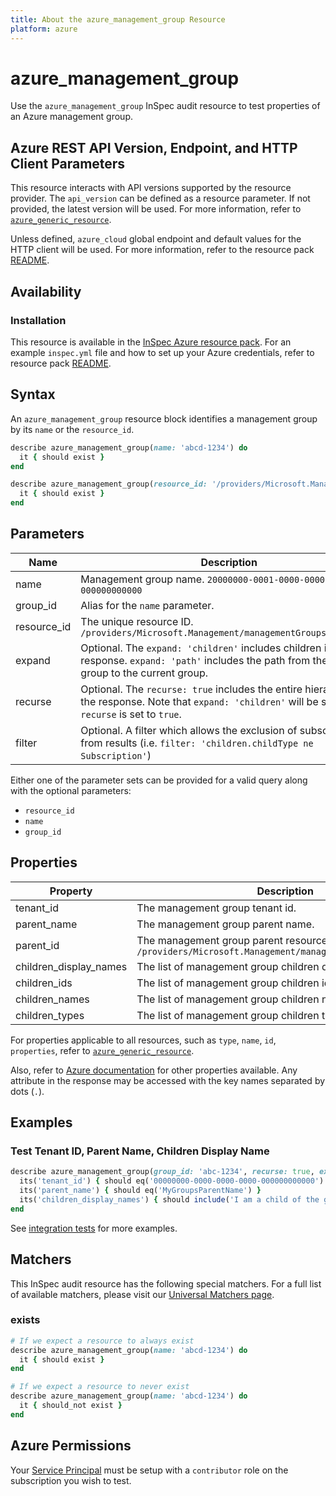 ```yaml
---
title: About the azure_management_group Resource
platform: azure
---
```


# azure_management_group

Use the `azure_management_group` InSpec audit resource to test properties of an Azure management group.

## Azure REST API Version, Endpoint, and HTTP Client Parameters

This resource interacts with API versions supported by the resource provider.
The `api_version` can be defined as a resource parameter.
If not provided, the latest version will be used.
For more information, refer to [`azure_generic_resource`](azure_generic_resource.md).

Unless defined, `azure_cloud` global endpoint and default values for the HTTP client will be used.
For more information, refer to the resource pack [README](../../README.md).

## Availability

### Installation

This resource is available in the [InSpec Azure resource pack](https://github.com/inspec/inspec-azure). 
For an example `inspec.yml` file and how to set up your Azure credentials, refer to resource pack [README](../../README.md#Service-Principal).

## Syntax

An `azure_management_group` resource block identifies a management group by its `name` or the `resource_id`.
```ruby
describe azure_management_group(name: 'abcd-1234') do
  it { should exist }
end
```
```ruby
describe azure_management_group(resource_id: '/providers/Microsoft.Management/managementGroups/{groupId}') do
  it { should exist }
end
```
## Parameters

| Name                           | Description                                                                       |
|--------------------------------|-----------------------------------------------------------------------------------|
| name         | Management group name. `20000000-0001-0000-0000-000000000000` |
| group_id     | Alias for the `name` parameter. |
| resource_id  | The unique resource ID. `/providers/Microsoft.Management/managementGroups/{groupId}` |
| expand       | Optional. The `expand: 'children'` includes children in the response. `expand: 'path'` includes the path from the root group to the current group. |
| recurse      | Optional. The `recurse: true` includes the entire hierarchy in the response. Note that `expand: 'children'` will be set if `recurse` is set to `true`. |
| filter       | Optional. A filter which allows the exclusion of subscriptions from results (i.e. `filter: 'children.childType ne Subscription'`) |

Either one of the parameter sets can be provided for a valid query along with the optional parameters:
- `resource_id`
- `name`
- `group_id` 

## Properties

| Property               | Description |
|------------------------|-------------|
| tenant_id              | The management group tenant id. |
| parent_name            | The management group parent name. |
| parent_id              | The management group parent resource id. `/providers/Microsoft.Management/managementGroups/{groupId}` |
| children_display_names | The list of management group children display names. |
| children_ids           | The list of management group children ids. |
| children_names         | The list of management group children names. |
| children_types         | The list of management group children types. |

For properties applicable to all resources, such as `type`, `name`, `id`, `properties`, refer to [`azure_generic_resource`](azure_generic_resource.md#properties).

Also, refer to [Azure documentation](https://docs.microsoft.com/en-us/rest/api/resources/managementgroups/get#managementgroup) for other properties available. 
Any attribute in the response may be accessed with the key names separated by dots (`.`).

## Examples

### Test Tenant ID, Parent Name, Children Display Name
```ruby
describe azure_management_group(group_id: 'abc-1234', recurse: true, expand: 'children') do
  its('tenant_id') { should eq('00000000-0000-0000-0000-000000000000') }
  its('parent_name') { should eq('MyGroupsParentName') }
  its('children_display_names') { should include('I am a child of the group!') }
end
```
See [integration tests](../../test/integration/verify/controls/azure_management_group.rb) for more examples.

## Matchers

This InSpec audit resource has the following special matchers. For a full list of available matchers, please visit our [Universal Matchers page](https://docs.chef.io/inspec/matchers/).

### exists
```ruby
# If we expect a resource to always exist
describe azure_management_group(name: 'abcd-1234') do
  it { should exist }
end

# If we expect a resource to never exist
describe azure_management_group(name: 'abcd-1234') do
  it { should_not exist }
end
```
## Azure Permissions

Your [Service Principal](https://docs.microsoft.com/en-us/azure/azure-resource-manager/resource-group-create-service-principal-portal) must be setup with a `contributor` role on the subscription you wish to test.
